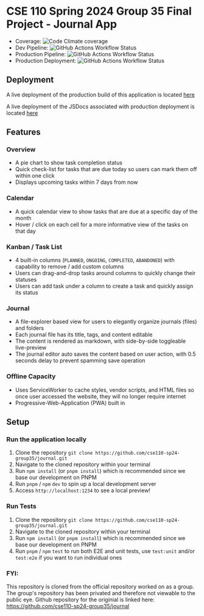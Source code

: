 # CSE 110 Spring 2024 Group 35 Final Project - Journal App

- Coverage: ![Code Climate coverage](https://img.shields.io/codeclimate/coverage-letter/cse110-sp24-group35/journal) 
- Dev Pipeline: ![GitHub Actions Workflow Status](https://img.shields.io/github/actions/workflow/status/cse110-sp24-group35/journal/.github%2Fworkflows%2Fintegration.yml?branch=dev)
- Production Pipeline: ![GitHub Actions Workflow Status](https://img.shields.io/github/actions/workflow/status/cse110-sp24-group35/journal/.github%2Fworkflows%2Fintegration.yml)
- Production Deployment: ![GitHub Actions Workflow Status](https://img.shields.io/github/actions/workflow/status/cse110-sp24-group35/journal/.github%2Fworkflows%2Fdeployment.yml)

## Deployment
A live deployment of the production build of this application is located [here](https://tylercooksrice.github.io/journal/src/index.html)

A live deployment of the JSDocs associated with production deployment is located [here](https://cse110-sp24-group35.github.io/journal/docs/)

## Features

### Overview
* A pie chart to show task completion status
* Quick check-list for tasks that are due today so users can mark them off within one click
* Displays upcoming tasks within 7 days from now

### Calendar
* A quick calendar view to show tasks that are due at a specific day of the month
* Hover / click on each cell for a more informative view of the tasks on that day

### Kanban / Task List
* 4 built-in columns (`PLANNED`, `ONGOING`, `COMPLETED`, `ABANDONED`) with capability to remove / add custom columns
* Users can drag-and-drop tasks around columns to quickly change their statuses
* Users can add task under a column to create a task and quickly assign its status

### Journal
* A file-explorer based view for users to elegantly organize journals (files) and folders
* Each journal file has its title, tags, and content editable
* The content is rendered as markdown, with side-by-side toggleable live-preview
* The journal editor auto saves the content based on user action, with 0.5 seconds delay to prevent spamming save operation

### Offline Capacity
* Uses ServiceWorker to cache styles, vendor scripts, and HTML files so once user accessed the website, they will no longer require internet
* Progressive-Web-Application (PWA) built in

## Setup

### Run the application locally
1. Clone the repository `git clone https://github.com/cse110-sp24-group35/journal.git`
2. Navigate to the cloned repository within your terminal
3. Run `npm install` (or `pnpm install`) which is recommended since we base our development on PNPM
4. Run `pnpm` / `npm` `dev` to spin up a local development server
5. Access `http://localhost:1234` to see a local preview!

### Run Tests
1. Clone the repository `git clone https://github.com/cse110-sp24-group35/journal.git`
2. Navigate to the cloned repository within your terminal
3. Run `npm install` (or `pnpm install`) which is recommended since we base our development on PNPM
4. Run `pnpm` / `npm` `test` to run both E2E and unit tests, use `test:unit` and/or `test:e2e` if you want to run individual ones

### FYI:
This repository is cloned from the official repository worked on as a group. The group's repository has been privated and therefore not viewable to the public eye. 
Github repository for the originial is linked here: https://github.com/cse110-sp24-group35/journal

